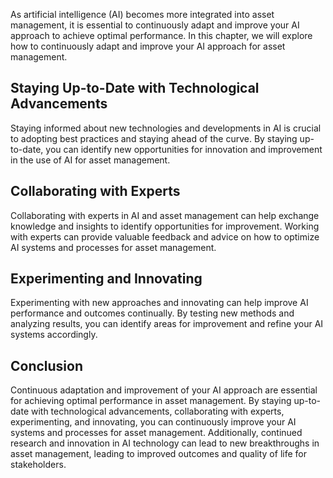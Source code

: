 
As artificial intelligence (AI) becomes more integrated into asset management, it is essential to continuously adapt and improve your AI approach to achieve optimal performance. In this chapter, we will explore how to continuously adapt and improve your AI approach for asset management.

Staying Up-to-Date with Technological Advancements
--------------------------------------------------

Staying informed about new technologies and developments in AI is crucial to adopting best practices and staying ahead of the curve. By staying up-to-date, you can identify new opportunities for innovation and improvement in the use of AI for asset management.

Collaborating with Experts
--------------------------

Collaborating with experts in AI and asset management can help exchange knowledge and insights to identify opportunities for improvement. Working with experts can provide valuable feedback and advice on how to optimize AI systems and processes for asset management.

Experimenting and Innovating
----------------------------

Experimenting with new approaches and innovating can help improve AI performance and outcomes continually. By testing new methods and analyzing results, you can identify areas for improvement and refine your AI systems accordingly.

Conclusion
----------

Continuous adaptation and improvement of your AI approach are essential for achieving optimal performance in asset management. By staying up-to-date with technological advancements, collaborating with experts, experimenting, and innovating, you can continuously improve your AI systems and processes for asset management. Additionally, continued research and innovation in AI technology can lead to new breakthroughs in asset management, leading to improved outcomes and quality of life for stakeholders.
